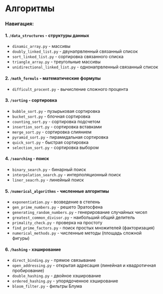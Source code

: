 # Алгоритмы
### Навигация:
#### 1. `/data_structures` - структуры данных
- `dinamic_array.py` - массивы
- `doubly_linked_list.py` - двунапрвленный связанный список
- `sort_linked_list.py` - сортировка связанного списка
- `triangle_array.py` - треугольные массивы
- `unidirectional_linked_list.py` - однонапрвленный связанный список
#### 2. `/math_formuls` - математические формулы
- `difficult_procent.py` - вычисление сложного процента
#### 3. `/sorting` - сортировка
- `bubble_sort.py` - пузырьковая сортировка
- `bucket_sort.py` - блочная сортировка
- `counting_sort.py` - сортировка подсчетом
- `insertion_sort.py` - сортировка вставками
- `merge_sort.py` - сортировка слиянием
- `pyramid_sort.py` - пирамидальная сортировка
- `quick_sort.py` - быстрая сортировка
- `selection_sort.py` - сортировка выбором
#### 4. `/searching` - поиск
- `binary_search.py` - бинарный поиск
- `interpolation_search.py` - интерполяционный поиск
- `liner_seacrh.py` - линейный поиск
#### 5. `/numerical_algorithms` - численные алгоритмы
- `exponentiation.py` - возведение в степень
- `gen_prime_numbers.py` - решето Эратосфена
- `generating_random_numbers.py` - генерирование случайных чисел
- `greatest_common_divisor.py` - наибольший общий делитель
- `primality_check.py` - проверка на простоту
- `find_prime_factors.py` - поиск простых множителей (факторизация)
- `numerical_methods.py` - численные методы (площадь сложной фигуры)
#### 6. `/hashing` - хэширование
- `direct_binding.py` - прямое связывание
- `open_addressing.py` - открытая адресация (линейная и квадротичная пробирование)
- `double_hashing.py` - двойное хэширование
- `ordered_hashing.py` - упорядоченное хэширование
- `bloom_filter.py` - фильтры Блума